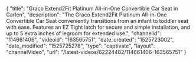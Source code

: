 {
    "title": "Graco Extend2Fit Platinum All-in-One Convertible Car Seat in Carlen",
    "description": "The Graco Extend2Fit Platinum All-in-One Convertible Car Seat conveniently transitions from an infant to toddler seat with ease. Features an EZ Tight latch for secure and simple installation, and up to 5 extra inches of legroom for extended use.",
    "channelid": "114661406",
    "videoid": "163565751",
    "date_created": "1525723002",
    "date_modified": "1525725278",
    "type": "captivate",
    "layout": "channelVideo",
    "url": "\/latest-videos\/62224482\/114661406-163565751"
}